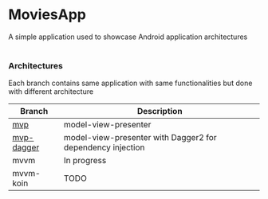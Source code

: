 # MoviesApp
A simple application used to showcase Android application architectures
<br>
<br>

### Architectures
Each branch contains same application with same functionalities but done with different architecture

| Branch | Description |
| ----- | ------------- |
| [mvp](https://github.com/juricaplesa/MoviesApp/tree/mvp) | model-view-presenter |
| [mvp-dagger](https://github.com/juricaplesa/MoviesApp/tree/mvp_dagger) | model-view-presenter with Dagger2 for dependency injection |
| mvvm | In progress |
| mvvm-koin | TODO |
